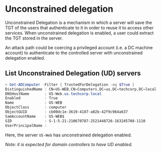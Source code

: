 # Unconstrained delegation

Unconstrained Delegation is a mechanism in which a server will save the TGT of the users that authenticate to it in order to reuse it to access other services. When unconstrained delegation is enabled, a user could extract the TGT stored in the server.

An attack path could be coercing a privileged account (i.e. a DC machine account) to authenticate to the controlled server with unconstrained delegation enabled.



## List Unconstrained Delegation (UD) servers

```powershell
> Get-ADComputer -Filter { TrustedForDelegation -eq $True }
DistinguishedName : CN=US-WEB,CN=Computers,DC=us,DC=techcorp,DC=local
DNSHostName       : US-Web.us.techcorp.local
Enabled           : True
Name              : US-WEB
ObjectClass       : computer
ObjectGUID        : cb00dc1e-3619-4187-a02b-42f9c964a637
SamAccountName    : US-WEB$
SID               : S-1-5-21-210670787-2521448726-163245708-1110
UserPrincipalName :
```

Here, the server `US-Web` has unconstrained delegation enabled.

_Note: it is expected for domain controllers to have UD enabled._

